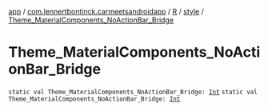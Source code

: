 [app](../../../index.md) / [com.lennertbontinck.carmeetsandroidapp](../../index.md) / [R](../index.md) / [style](index.md) / [Theme_MaterialComponents_NoActionBar_Bridge](./-theme_-material-components_-no-action-bar_-bridge.md)

# Theme_MaterialComponents_NoActionBar_Bridge

`static val Theme_MaterialComponents_NoActionBar_Bridge: `[`Int`](https://kotlinlang.org/api/latest/jvm/stdlib/kotlin/-int/index.html)
`static val Theme_MaterialComponents_NoActionBar_Bridge: `[`Int`](https://kotlinlang.org/api/latest/jvm/stdlib/kotlin/-int/index.html)